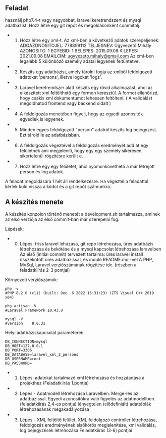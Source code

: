 ## Feladat

használj php7.4-t vagy nagyobbat, laravel keretrendszert és mysql adatbázist.
Hozz létre egy git repót és megoldásonként commitolj.


- 1. Hozz létre egy xml-t. 
Az xml-ben a következő adatok szerepeljenek:
	ADOAZONOSITOJEL: 778899112
	TELJESNEV: Ügyvezető Mihály
	AZONOSITO: 1
	EGYEBID: 1
	BELEPES: 2015.09.08
	KILEPES: 2021.09.08
	EMAILCIM: ugyvezeto.mihaly@gmail.com
Az xml-ben legalább 5 különböző személy adatai legyenek feltüntetve.

- 2. Készíts egy adatbázist, amely tárolni fogja az xmlből feldolgozott adatokat 'persons', illetve logokat 'logs'. 

- 3. Laravel keretrendszer alatt készíts egy rövid alkalmazást, ahol az elkészített xml feltölthető egy formon keresztűl.
A formot ellenőrizd, hogy csakis xml dokumentumot lehessen feltölteni. ( A validálást megoldhatod frontend vagy backend oldalt )

- 4. A feldolgozás menetében figyelj, hogy az egyedi azonosítók egyediek is legyenek.

- 5. Minden egyes feldolgozott "person" adatról készíts log bejegyzést. Ezt tárold le az adatbázisban.

- 6. A feldolgozás végeztével a feldolgozás eredményét add át egy felületnek ami megjeleníti, hogy egy egy személy sikeresen, sikertelenül rögzítésre került e. 

- 7. Hozz létre egy egy felületet, ahol nyomonkövethető a már létrejött person és log adatok.


A feladat megoldására 1 hét áll rendelkezésre. 
Ha végeztél a feladattal kérlek küld vissza a kódot és a git repót számunkra.

## A készítés menete

A készítés konzolon történő menetét a development.sh tartalmazza, aminek az első verziója az első commit-ban már szerepelni fog. 

Lépések:
- 0. Lépés: friss laravel lehúzása, git repo létrehozása, üres adatbázis létrehozása és bekötése és a mysql kapcsolat létrehozása laravelben
Az első (initial commit) tervezett tartalma: üres laravel install összekötött üres adatbázissal, és induló README.md -vel
A PHP, MySql, Laravel verziószámának rögzítése ide. (részben a feladatkiírás 2-3 pontjai)


Környezeti verziószámok:

```
php -v
#PHP 8.2.0 (cli) (built: Dec  6 2022 15:31:23) (ZTS Visual C++ 2019 x64)

php artisan -V
#Laravel Framework 10.43.0

mysql -V
#version 	8.0.31
```

Helyi adatbáziskapcsolat paraméterei:

```
DB_CONNECTION=mysql
DB_HOST=127.0.0.1
DB_PORT=3306
DB_DATABASE=laravel_xml_2_persons
DB_USERNAME=root
DB_PASSWORD=
```

- 1. Lépés: adatokat tartalmazó xml létrehozása és hozzáadása a projekthez (Feladatkiirás 1.pontja)

- 2. Lépés - Adatmodell létrehozása Laravelben. Merge-lés az adatbázissal. Egyedi azonosítókra való figyelés az adatmodellben. (feladatkiirás 2,4-es pontja)
lényegtelen (elődefiniált) adattáblák létrehozásának megakadályozása

- 3. Lépés - XML feltöltő felület, XML feldolgozó controller létrehozása, feldolgozás eredményének elsőkörös megjelenítése, xml validálás, log bejegyzések létrehozása Feladatkiírás (3-6) pontjai
